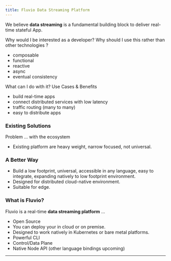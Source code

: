 ```yaml
---
title: Fluvio Data Streaming Platform
---
```


We believe __data streaming__ is a fundamental building block to deliver real-time stateful App. 

Why would I be interested as a developer? Why should I use this rather than other technologies ?

* composable
* functional
* reactive
* async
* eventual consistency


What can I do with it? Use Cases & Benefits

* build real-time apps
* connect distributed services with low latency
* traffic routing (many to many)
* easy to distribute apps

### Existing Solutions

Problem ... with the ecosystem
* Existing platform are heavy weight, narrow focused, not universal.

### A Better Way
* Build a low footprint, universal, accessible in any language, easy to integrate, expanding natively to low footprint environment. 
* Designed for distributed cloud-native environment.
* Suitable for edge.

### What is Fluvio?

Fluvio is a real-time __data streaming platform__ ...

* Open Source
* You can deploy your in cloud or on premise.
* Designed to work natively in Kubernetes or bare metal platforms.
* Powerful CLI
* Control/Data Plane
* Native Node API (other language bindings upcoming)

---